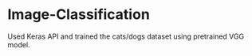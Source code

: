 # Image-Classification

Used Keras API and trained the cats/dogs dataset using pretrained VGG model.
